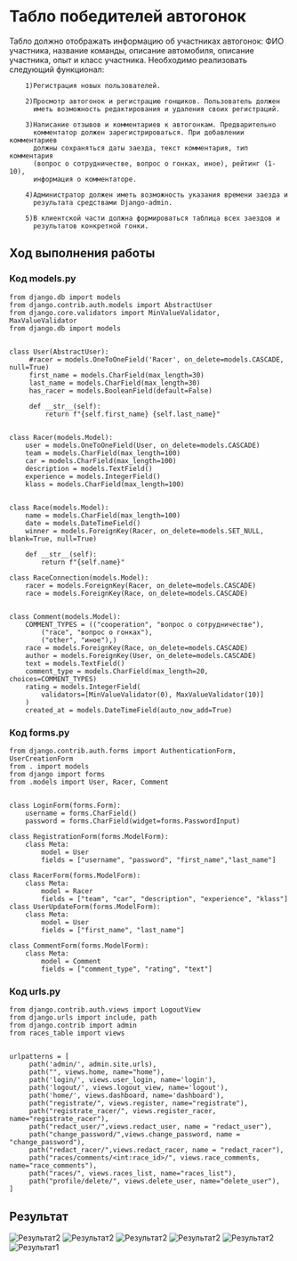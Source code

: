 # Табло победителей автогонок

Табло должно отображать информацию об участниках автогонок: ФИО участника,
название команды, описание автомобиля, описание участника, опыт и класс участника.
Необходимо реализовать следующий функционал:

        1)Регистрация новых пользователей.

        2)Просмотр автогонок и регистрацию гонщиков. Пользователь должен
          иметь возможность редактирования и удаления своих регистраций.
        
        3)Написание отзывов и комментариев к автогонкам. Предварительно
          комментатор должен зарегистрироваться. При добавлении комментариев 
          должны сохраняться даты заезда, текст комментария, тип комментария
          (вопрос о сотрудничестве, вопрос о гонках, иное), рейтинг (1-10),
          информация о комментаторе.

        4)Администратор должен иметь возможность указания времени заезда и
          результата средствами Django-admin.

        5)В клиентской части должна формироваться таблица всех заездов и
          результатов конкретной гонки.

## Ход выполнения работы

### Код models.py
    from django.db import models
    from django.contrib.auth.models import AbstractUser
    from django.core.validators import MinValueValidator, MaxValueValidator
    from django.db import models
    
    
    class User(AbstractUser):
         #racer = models.OneToOneField('Racer', on_delete=models.CASCADE, null=True)
         first_name = models.CharField(max_length=30)
         last_name = models.CharField(max_length=30)
         has_racer = models.BooleanField(default=False)
    
         def __str__(self):
             return f"{self.first_name} {self.last_name}"
    
    
    class Racer(models.Model):
        user = models.OneToOneField(User, on_delete=models.CASCADE)
        team = models.CharField(max_length=100)
        car = models.CharField(max_length=100)
        description = models.TextField()
        experience = models.IntegerField()
        klass = models.CharField(max_length=100)
    
    
    class Race(models.Model):
        name = models.CharField(max_length=100)
        date = models.DateTimeField()
        winner = models.ForeignKey(Racer, on_delete=models.SET_NULL, blank=True, null=True)
    
        def __str__(self):
            return f"{self.name}"
    
    class RaceConnection(models.Model):
        racer = models.ForeignKey(Racer, on_delete=models.CASCADE)
        race = models.ForeignKey(Race, on_delete=models.CASCADE)
    
    
    class Comment(models.Model):
        COMMENT_TYPES = (("cooperation", "вопрос о сотрудничестве"),
            ("race", "вопрос о гонках"),
            ("other", "иное"),)
        race = models.ForeignKey(Race, on_delete=models.CASCADE)
        author = models.ForeignKey(User, on_delete=models.CASCADE)
        text = models.TextField()
        comment_type = models.CharField(max_length=20, choices=COMMENT_TYPES)
        rating = models.IntegerField(
            validators=[MinValueValidator(0), MaxValueValidator(10)]
        )
        created_at = models.DateTimeField(auto_now_add=True)

    

### Код forms.py

    from django.contrib.auth.forms import AuthenticationForm, UserCreationForm
    from . import models
    from django import forms
    from .models import User, Racer, Comment
    
    
    class LoginForm(forms.Form):
        username = forms.CharField()
        password = forms.CharField(widget=forms.PasswordInput)
    
    class RegistrationForm(forms.ModelForm):
        class Meta:
            model = User
            fields = ["username", "password", "first_name","last_name"]
    
    class RacerForm(forms.ModelForm):
        class Meta:
            model = Racer
            fields = ["team", "car", "description", "experience", "klass"]
    class UserUpdateForm(forms.ModelForm):
        class Meta:
            model = User
            fields = ["first_name", "last_name"]
    
    class CommentForm(forms.ModelForm):
        class Meta:
            model = Comment
            fields = ["comment_type", "rating", "text"]
### Код urls.py
    from django.contrib.auth.views import LogoutView
    from django.urls import include, path
    from django.contrib import admin
    from races_table import views
    
    
    urlpatterns = [
         path('admin/', admin.site.urls),
         path("", views.home, name="home"),
         path('login/', views.user_login, name='login'),
         path('logout/', views.logout_view, name='logout'),
         path('home/', views.dashboard, name='dashboard'),
         path("registrate/", views.register, name="registrate"),
         path("registrate_racer/", views.register_racer, name="registrate_racer"),
         path("redact_user/",views.redact_user, name = "redact_user"),
         path("change_password/",views.change_password, name = "change_password"),
         path("redact_racer/",views.redact_racer, name = "redact_racer"),
         path("races/comments/<int:race_id>/", views.race_comments, name="race_comments"),
         path("races/", views.races_list, name="races_list"),
         path("profile/delete/", views.delete_user, name="delete_user"),
    ]

## Результат


![Результат2](images/-VfcHHC1_zY.jpg)
![Результат2](images/_e2Zb8fWa0w.jpg)
![Результат2](images/GHM5oG6xHbE.jpg)
![Результат2](images/RmBiKUhzFLA.jpg)
![Результат2](images/SW98yOGVw7M.jpg)
![Результат1](images/-6W35Kl9J1E.jpg)


